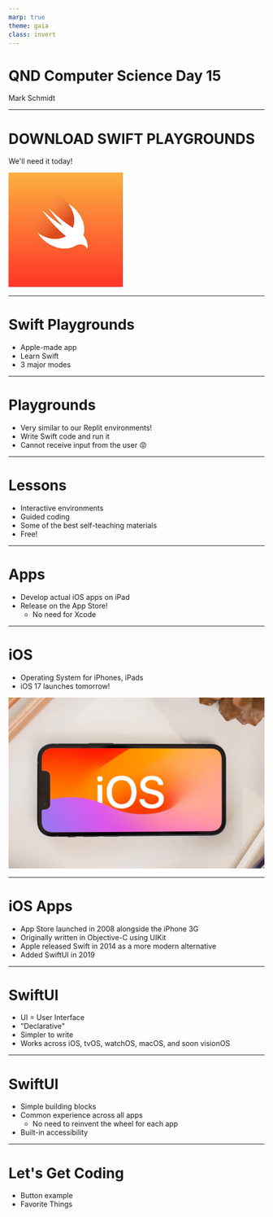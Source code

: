 ```yaml
---
marp: true
theme: gaia
class: invert
---
```


# QND Computer Science Day 15
Mark Schmidt

--- 

# DOWNLOAD SWIFT PLAYGROUNDS

We'll need it today!

![bg right w:500](../assets/swift.jpeg)

---

# Swift Playgrounds

- Apple-made app
- Learn Swift
- 3 major modes

---

# Playgrounds

- Very similar to our Replit environments!
- Write Swift code and run it
- Cannot receive input from the user 😡

---

# Lessons

- Interactive environments
- Guided coding
- Some of the best self-teaching materials
- Free!

---

# Apps

- Develop actual iOS apps on iPad
- Release on the App Store!
  - No need for Xcode



---

# iOS 

- Operating System for iPhones, iPads
- iOS 17 launches tomorrow!


![bg right w:500](../assets/ios.webp)

--- 

# iOS Apps

- App Store launched in 2008 alongside the iPhone 3G
- Originally written in Objective-C using UIKit
- Apple released Swift in 2014 as a more modern alternative
- Added SwiftUI in 2019

---

# SwiftUI

- UI = User Interface
- "Declarative"
- Simpler to write
- Works across iOS, tvOS, watchOS, macOS, and soon visionOS

---

# SwiftUI

- Simple building blocks
- Common experience across all apps
  - No need to reinvent the wheel for each app
- Built-in accessibility

---

# Let's Get Coding

- Button example
- Favorite Things

